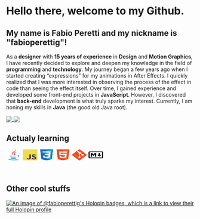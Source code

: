# Hello there, welcome to my Github.
## My name is Fabio Peretti and my nickname is "fabioperettig"!

As a **designer** with **15 years of experience** in **Design** and **Motion Graphics**, I have recently decided to explore and deepen my knowledge in the field of **programming** and **technology**. My journey began a few years ago when I started creating “expressions” for my animations in After Effects. I quickly realized that I was more interested in observing the process of the effect in code than seeing the effect itself. Over time, I gained experience and developed some front-end projects in **JavaScript**. However, I discovered that **back-end** development is what truly sparks my interest. Currently, I am honing my skills in **Java** (the good old Java root).


<a href="https://github.com/anuraghazra/github-readme-stats">
  <img height=200 align="center" src="https://github-readme-stats.vercel.app/api?username=fabioperettig&theme=radical" />
</a>
<a href="https://github.com/anuraghazra/convoychat">
  <img height=200 align="center" src="https://github-readme-stats.vercel.app/api/top-langs?username=fabioperettig&theme=radical&layout=compact&langs_count=8&card_width=320" />
</a>

## Actualy learning ##
<div style="display; inline_block">
  <img align="center" alt="Java" height="30" width="40" src=https://raw.githubusercontent.com/devicons/devicon/master/icons/java/java-original.svg>
  <img align="center" alt="JS" height="30" width="40" src=https://raw.githubusercontent.com/devicons/devicon/master/icons/javascript/javascript-original.svg>
  <img align="center" alt="CSS" height="30" width="40" src=https://raw.githubusercontent.com/devicons/devicon/master/icons/css3/css3-original.svg>
  <img align="center" alt="html" height="30" width="40" src=https://raw.githubusercontent.com/devicons/devicon/master/icons/html5/html5-original.svg>
  <img align="center" alt="html" height="30" width="40" src=https://raw.githubusercontent.com/devicons/devicon/master/icons/git/git-original.svg>
  <img align="center" alt="html" height="30" width="40" src=https://raw.githubusercontent.com/devicons/devicon/master/icons/markdown/markdown-original.svg>
</div><br><br>

## Other cool stuffs ##

[![An image of @fabioperettig's Holopin badges, which is a link to view their full Holopin profile](https://holopin.me/fabioperettig)](https://holopin.io/@fabioperettig)
